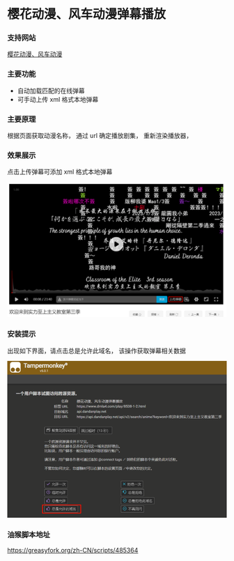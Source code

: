 # 樱花动漫、风车动漫弹幕播放

### 支持网站

[樱花动漫、风车动漫](https://www.dmla4.com/)

### 主要功能

- 自动加载匹配的在线弹幕
- 可手动上传 xml 格式本地弹幕

### 主要原理

根据页面获取动漫名称，
通过 url 确定播放剧集，
重新渲染播放器，

### 效果展示

点击上传弹幕可添加 xml 格式本地弹幕

![Alt text](yhdm_danmu_player.png)

### 安装提示

出现如下界面，请点击总是允许此域名，
该操作获取弹幕相关数据

![Alt text](yhdm_danmu_player2.png)

### 油猴脚本地址
https://greasyfork.org/zh-CN/scripts/485364

